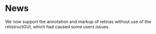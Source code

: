 # News
We now support the annotation and markup of retinas without use of the retistructGUI, which had caused some users issues.
